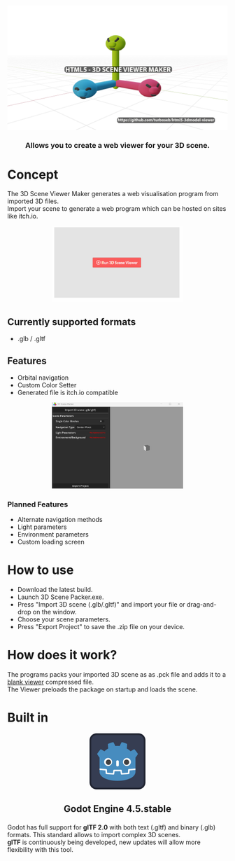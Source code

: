 <p align="center">
<img src="https://github.com/turboseb/html5-3dmodel-viewer/blob/master/large_logo.png" width="600"> <br/> 

### <p align="center"> Allows you to create a web viewer for your 3D scene.

# Concept
The 3D Scene Viewer Maker generates a web visualisation program from imported 3D files.\
Import your scene to generate a web program which can be hosted on sites like itch.io.

<p align="center">
<img src="https://github.com/turboseb/html5-3dmodel-viewer/blob/master/Illustrations/3d_scene_viewer.gif" width="300">

## Currently supported formats
- .glb / .gltf

## Features
- Orbital navigation
- Custom Color Setter
- Generated file is itch.io compatible
<p align="center">
<img src="https://github.com/turboseb/html5-3dmodel-viewer/blob/master/Illustrations/3d_scene_packer.gif" width="300">

  ### Planned Features
  - Alternate navigation methods
  - Light parameters
  - Environment parameters
  - Custom loading screen

# How to use
- Download the latest build.
- Launch 3D Scene Packer.exe.
- Press "Import 3D scene (.glb/.gltf)" and import your file or drag-and-drop on the window.
- Choose your scene parameters.
- Press "Export Project" to save the .zip file on your device.

# How does it work?
The programs packs your imported 3D scene as as .pck file and adds it to a [blank viewer](https://github.com/turboseb/html5-3dmodel-viewer-blank-project/releases/tag/v1.0.0) compressed file.\
The Viewer preloads the package on startup and loads the scene.

# Built in
<p align="center">
<img src="https://github.com/turboseb/html5-3dmodel-viewer/blob/master/icon.svg" width="128"> <br/> 


  
## <p align="center"> Godot Engine 4.5.stable
</p>

Godot has full support for **glTF 2.0** with both text (.gltf) and binary (.glb) formats.
This standard allows to import complex 3D scenes.<br/>
**glTF** is continuously being developed, new updates will allow more flexibility with this tool.
